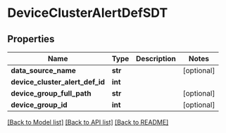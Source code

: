 # DeviceClusterAlertDefSDT

## Properties
Name | Type | Description | Notes
------------ | ------------- | ------------- | -------------
**data_source_name** | **str** |  | [optional] 
**device_cluster_alert_def_id** | **int** |  | 
**device_group_full_path** | **str** |  | [optional] 
**device_group_id** | **int** |  | [optional] 

[[Back to Model list]](../README.md#documentation-for-models) [[Back to API list]](../README.md#documentation-for-api-endpoints) [[Back to README]](../README.md)


